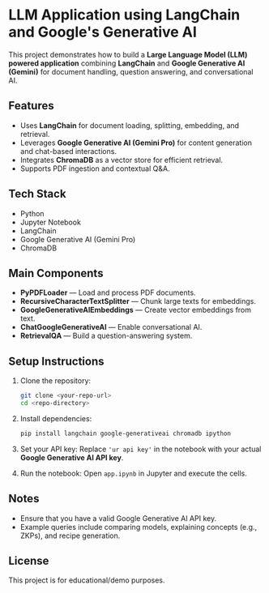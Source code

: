 # LLM Application using LangChain and Google's Generative AI

This project demonstrates how to build a **Large Language Model (LLM) powered application** combining **LangChain** and **Google Generative AI (Gemini)** for document handling, question answering, and conversational AI.

## Features

- Uses **LangChain** for document loading, splitting, embedding, and retrieval.
- Leverages **Google Generative AI (Gemini Pro)** for content generation and chat-based interactions.
- Integrates **ChromaDB** as a vector store for efficient retrieval.
- Supports PDF ingestion and contextual Q&A.

## Tech Stack

- Python
- Jupyter Notebook
- LangChain
- Google Generative AI (Gemini Pro)
- ChromaDB

## Main Components

- **PyPDFLoader** — Load and process PDF documents.
- **RecursiveCharacterTextSplitter** — Chunk large texts for embeddings.
- **GoogleGenerativeAIEmbeddings** — Create vector embeddings from text.
- **ChatGoogleGenerativeAI** — Enable conversational AI.
- **RetrievalQA** — Build a question-answering system.

## Setup Instructions

1. Clone the repository:
   ```bash
   git clone <your-repo-url>
   cd <repo-directory>
   ```

2. Install dependencies:
   ```bash
   pip install langchain google-generativeai chromadb ipython
   ```

3. Set your API key:
   Replace `'ur api key'` in the notebook with your actual **Google Generative AI API key**.

4. Run the notebook:
   Open `app.ipynb` in Jupyter and execute the cells.

## Notes

- Ensure that you have a valid Google Generative AI API key.
- Example queries include comparing models, explaining concepts (e.g., ZKPs), and recipe generation.

## License

This project is for educational/demo purposes.
